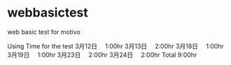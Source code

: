 # webbasictest
web basic test for motivo

Using Time for the test
3月12日	　1:00hr
3月13日	　2:00hr
3月18日	　1:00hr
3月19日	　1:00hr
3月23日	　2:00hr
3月24日	　2:00hr
Total			9:00hr


